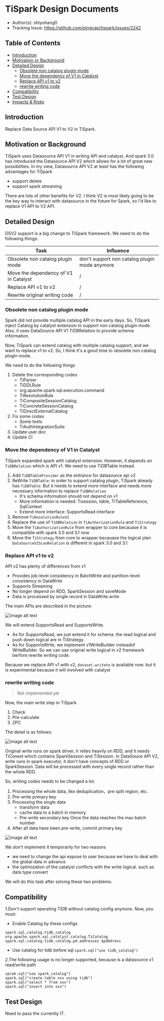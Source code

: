 # TiSpark Design Documents

- Author(s): shiyuhang0
- Tracking Issue: https://github.com/pingcap/tispark/issues/2242

## Table of Contents

* [Introduction](#introduction)
* [Motivation or Background](#motivation-or-background)
* [Detailed Design](#detailed-design)
    * [Obsolete non catalog plugin mode](#obsolete-non-catalog-plugin-mode)
    * [Move the dependency of V1 in Catalyst](#move-the-dependency-of-v1-in-catalyst)
    * [Replace API v1 to v2](#replace-api-v1-to-v2)
    * [rewrite writing code](#rewrite-writing-code)
* [Compatibility](#compatibility)
* [Test Design](#test-design)
* [Impacts & Risks](#impacts--risks)

## Introduction

Replace Data Source API V1 to V2 in TiSpark.

## Motivation or Background

TiSpark uses Datasource API V1 in writing API and catalyst, And spark 3.0 has introduced the Datasource API V2 which allows for a lot of great new possibilities. In my view, Datasource API V2 at least has the following advantages for TiSpark
- support delete
- support spark streaming

There are lots of other benefits for V2. I think V2 is most likely going to be the key way to interact with datasource in the future for Spark, so I'd like to replace V1 API to V2 API.

## Detailed Design

DSV2 support is a big change to TiSpark framework. We need to do the following things:

| Task                                  | Influence                                     |
|---------------------------------------|-----------------------------------------------|
| Obsolete non catalog plugin mode      | don't support non catalog plugin mode anymore |
| Move the dependency of V1 in Catalyst | /                                             |
| Replace API v1 to v2                  | /                                             | 
| Rewrite original writing code         | /                                             |

### Obsolete non catalog plugin mode
Spark did not provide multiple catalog API in the early days. So, TiSpark inject Catalog by catalyst extension to support non catalog plugin mode. Also, it uses DataSource API V1 TiDBRelation to provide schema information.

Now, TiSpark can extend catalog with multiple catalog support, and we want to replace v1 to v2. So, I think it's a good time to obsolete non catalog plugin mode.

We need to do the following things
1. Delete the corresponding codes
    - TiParser
    - TiDDLRule
    - org.apache.spark.sql.execution.command
    - TiResolutionRule
    - TiCompositeSessionCatalog
    - TiConcreteSessionCatalog
    - TiDirectExternalCatalog
2. Fix some codes
    - Some tests
    - TiAuthIntegrationSuite
3. Update user doc
4. Update CI

### Move the dependency of V1 in Catalyst
TiSpark expanded spark with catalyst extension. However, it depends on `TiDBRelation` which is API v1. We need to use TiDBTable instead.

1. Add `TiDBTableProvider` as the entrance for datasource api v2
2. ReWrite `TiDBTable`: in order to support catalog plugin, TiSpark already has `TiDBTable`. But it needs to extend more interface and needs more necessary information to replace `TiDBRelation`
   - It's schema information should not depend on v1
   - More information is needed: Tisession, table, TiTableReference, SqlContext
   - Extend more interface: SupportsRead interface
3. Remove `TiResolutionRuleV2`
4. Replace the use of `TiDBRelation` in `TiAuthorizationRule` and `TiStrategy`
5. Move the `TiAuthorizationRule` from wrapper to core becauase it is compatible with spark 3.0 and 3.1 now
6. Move the  `TiStrategy` from core to wrapper becauase the logical plan `DataSourceV2ScanRelation` is different in spark 3.0 and 3.1

      
### Replace API v1 to v2
API v2 has plenty of differences from v1
- Provides job-level consistency in BatchWrite and partition-level consistency in DataWrite
- Supports Streaming
- No longer depend on RDD, SparkSession and saveMode
- Data is processed by single record in DataWrite.write

The main APIs are described in the picture:

![image alt text](imgs/dsv2.png)

We will extend SupportsRead and SupportsWrite.
- As for SupportsRead, we just extend it for schema. the read logical and push down logical are in TiStrategy.
- As for SupportsWrite, we implement v1WriteBuilder insteadof WriteBuilder. So we can use original write logical in v2 framework berfore rewrite writing code.

Because we replace API v1 with v2, `dataset.writeto` is available now. but it is experimental because it will involved with catalyst

### rewrite writing code
> Not implemented yet

Now, the main write step in TiSpark 
1. Check
2. Pre-calculate
3. 2PC

The detail is as follows:

![image alt text](imgs/write.png)


Original write runs on spark driver, Ir relies heavily on RDD, and it needs TiConext which contains SparkSession and TiSession. 
In DataSouce API V2, write runs in spark executor, it don't have concepts of RDD or SparkSession. Data will be processed with every single record rather than the whole RDD.

So, writing codes needs to be changed a lot:
1. Processing the whole data, like deduplication，pre split region, etc.
2. Pre-write primary key
3. Processing the single data
   - transform data
   - cache data to a batch in memory
   - Pre-write secondary key Once the data reaches the max batch number
4. After all data have been pre-write, commit primary key

![image alt text](imgs/new_write.png)

We don't implement it temporarily for two reasons
- we need to change the api expose to user because we have to deal with the global data in advance
- the optimization of the catalyst conflicts with the write logical. such as data type convert

We will do this task after solving these two problems.

## Compatibility

1.Don't support operating TiDB without catalog config anymore. Now, you must:
- Enable Catalog by these configs
```
spark.sql.catalog.tidb_catalog org.apache.spark.sql.catalyst.catalog.TiCatalog
spark.sql.catalog.tidb_catalog.pd.addresses $pdAdress
```
- Use catalog for tidb before sql `spark.sql("use tidb_catalog")`

2.The following usage is no longer supported, because is a datasource v1 read/write path
```
sprak.sql("use spark_catalog")  
spark.sql("create table xxx using tidb")
spark.sql("select * from xxx") 
spark.sql("insert into xxx")  
```

## Test Design

Need to pass the currently IT.



